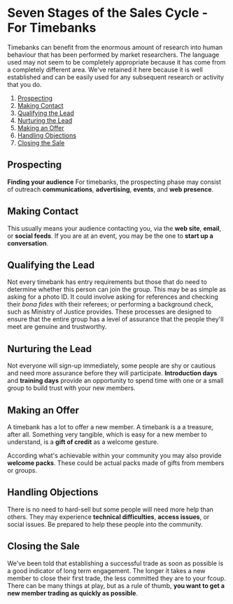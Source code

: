 # Seven Stages of the Sales Cycle - For Timebanks

Timebanks can benefit from the enormous amount of research into human behaviour that has been performed by market researchers. The language used may not seem to be completely appropriate because it has come from a completely different area. We've retained it here because it is well established and can be easily used for any subsequent research or activity that you do.

1. [Prospecting](#Prospecting)
1. [Making Contact](#Making_Contact)
1. [Qualifying the Lead](#Qualifying_the_Lead)
1. [Nurturing the Lead](#Nurturing_the_Lead)
1. [Making an Offer](#Making_an_Offer)
1. [Handling Objections](#Handling_Objections)
1. [Closing the Sale](#Closing_the_Sale)

## Prospecting<a name="Prospecting"></a>
**Finding your audience** For timebanks, the prospecting phase may consist of outreach **communications**, **advertising**, **events**, and **web presence**. 


## Making Contact<a name="Making_Contact"></a>
This usually means your audience contacting you, via the **web site**, **email**, or **social feeds**. If you are at an event, you may be the one to **start up a conversation**.

## Qualifying the Lead<a name="Qualifying_the_Lead"></a>
Not every timebank has entry requirements but those that do need to determine whether this person can join the group. This may be as simple as asking for a photo ID. It could involve asking for references and checking their _bona fides_ with their referees; or performing a background check, such as Ministry of Justice provides. These processes are designed to ensure that the entire group has a level of assurance that the people they'll meet are genuine and trustworthy. 

## Nurturing the Lead<a name="Nurturing_the_Lead"></a>
Not everyone will sign-up immediately, some people are shy or cautious and need more assurance before they will participate. **Introduction days** and **training days** provide an opportunity to spend time with one or a small group to build trust with your new members.  

## Making an Offer<a name="Making_an_Offer"></a>
A timebank has a lot to offer a new member. A timebank is a a treasure, after all. Something very tangible, which is easy for a new member to understand, is a **gift of credit** as a welcome gesture. 

According what's achievable within your community you may also provide **welcome packs**. These could be actual packs made of gifts from members or groups. 

## Handling Objections<a name="Handling_Objections"></a>
There is no need to hard-sell but some people will need more help than others. They may experience **technical difficulties**, **access issues**, or social issues. Be prepared to help these people into the community. 

## Closing the Sale<a name="Closing_the_Sale"></a>
We've been told that establishing a successful trade as soon as possible is a good indicator of long term engagement. The longer it takes a new member to close their first trade, the less committed they are to your fcoup. There can be many things at play, but as a rule of thumb, **you want to get a new member trading as quickly as possible**. 

